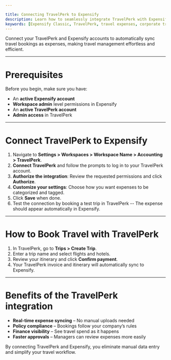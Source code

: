 ```yaml
---

title: Connecting TravelPerk to Expensify
description: Learn how to seamlessly integrate TravelPerk with Expensify to automate travel expense tracking and improve financial workflows.
keywords: [Expensify Classic, TravelPerk, travel expenses, corporate travel]
---
```


<div id="expensify-classic" markdown="1">

Connect your TravelPerk and Expensify accounts to automatically sync travel bookings as expenses, making travel management effortless and efficient.

---

# Prerequisites

Before you begin, make sure you have:

- An **active Expensify account**
- **Workspace admin** level permissions in Expensify
- An **active TravelPerk account**
- **Admin access** in TravelPerk

---

# Connect TravelPerk to Expensify

1. Navigate to **Settings > Workspaces > Workspace Name > Accounting > TravelPerk**.
2. **Connect TravelPerk** and follow the prompts to log in to your TravelPerk account.
3. **Authorize the integration**: Review the requested permissions and click **Authorize**.
4. **Customize your settings**: Choose how you want expenses to be categorized and tagged.
5. Click **Save** when done.
6. Test the connection by booking a test trip in TravelPerk -- The expense should appear automatically in Expensify.

---

# How to Book Travel with TravelPerk

1. In TravelPerk, go to **Trips > Create Trip**.
2. Enter a trip name and select flights and hotels.
3. Review your itinerary and click **Confirm payment**.
4. Your TravelPerk invoice and itinerary will automatically sync to Expensify.

---

# Benefits of the TravelPerk integration

- **Real-time expense syncing** – No manual uploads needed
- **Policy compliance** – Bookings follow your company’s rules
- **Finance visibility** – See travel spend as it happens
- **Faster approvals** – Managers can review expenses more easily

By connecting TravelPerk and Expensify, you eliminate manual data entry and simplify your travel workflow.

</div>
